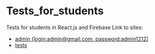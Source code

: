 # Tests_for_students
Tests for students in React.js and Firebase
Link to sites:
* [admin (login:admin@gmail.com, password:admin1212)](http://stolla-admin.sorei.ru)
* [tests](http://stolla-testing.sorei.ru)
